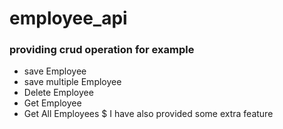 # employee_api
### providing crud operation for example
* save  Employee
* save multiple Employee
* Delete Employee
* Get Employee
* Get All Employees
$ I have also provided some extra feature 
